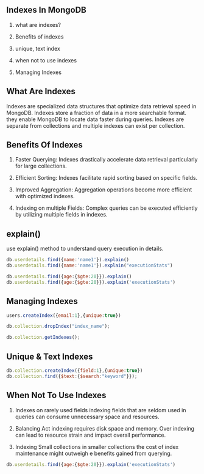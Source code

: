 ## Indexes In MongoDB

1. what are indexes?

2. Benefits of indexes

3. unique, text index

4. when not to use indexes

5. Managing Indexes

## What Are Indexes

Indexes are specialized data structures that optimize data retrieval speed in MongoDB. Indexes store a fraction of data in a more searchable format. they enable MongoDB to locate data faster during queries. Indexes are separate from collections and multiple indexes can exist per collection.

## Benefits Of Indexes

1. Faster Querying: Indexes drastically accelerate data retrieval particularly for large collections. 

2. Efficient Sorting: Indexes facilitate rapid sorting based on specific fields.

3. Improved Aggregation: Aggregation operations become more efficient with optimized indexes.

4. Indexing on multiple Fields: Complex queries can be executed efficiently by utilizing multiple fields in indexes.

## explain()

use explain() method to understand query execution in details.

```javascript
db.userdetails.find({name:'name1'}).explain()
db.userdetails.find({name:'name1'}).explain("executionStats")
```

```javascript
db.userdetails.find({age:{$gte:20}}).explain()
db.userdetails.find({age:{$gte:20}}).explain('executionStats')
```

## Managing Indexes

```javascript
users.createIndex({email:1},{unique:true})

db.collection.dropIndex("index_name");

db.collection.getIndexes();
```

## Unique & Text Indexes

```javascript
db.collection.createIndex({field:1},{unique:true})
db.collection.find({$text:{$search:"keyword"}});
```
## When Not To Use Indexes

1. Indexes on rarely used fields indexing fields that are seldom used in queries can consume unnecessary space and resources.

2. Balancing Act indexing requires disk space and memory. Over indexing can lead to resource strain and impact overall performance.

3. Indexing Small collections in smaller collections the cost of index maintenance might outweigh e benefits gained from querying.

```javascript
db.userdetails.find({age:{$gte:20}}).explain('executionStats')
```

